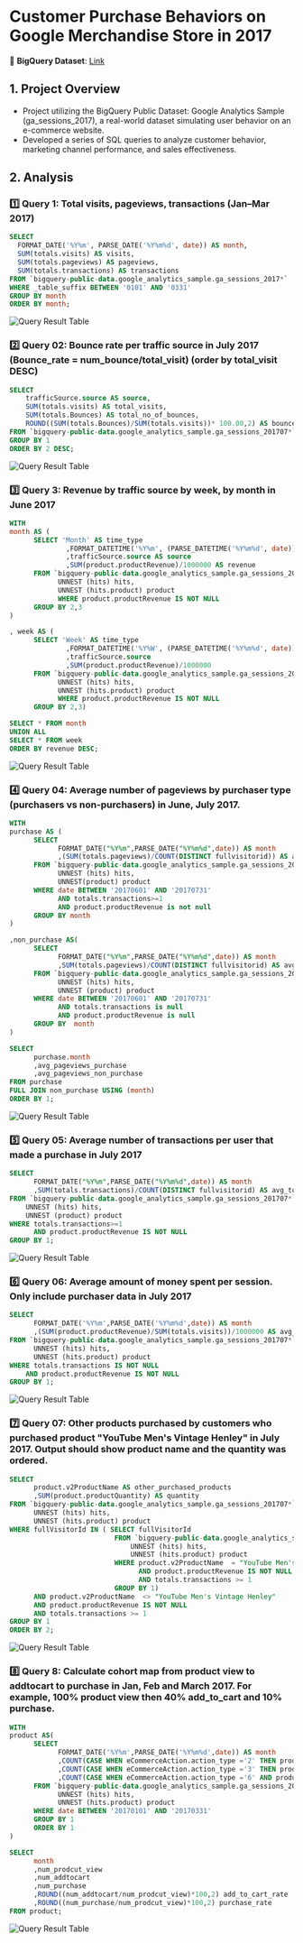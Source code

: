 # Customer Purchase Behaviors on Google Merchandise Store in 2017

🔗 **BigQuery Dataset**: [Link](https://console.cloud.google.com/bigquery?sq=59475521650:be1ba7d02b83428da2194f8e6d0a6983)


## 1. Project Overview
- Project utilizing the BigQuery Public Dataset: Google Analytics Sample (ga_sessions_2017), a real-world dataset simulating user behavior on an e-commerce website.
- Developed a series of SQL queries to analyze customer behavior, marketing channel performance, and sales effectiveness.
## 2. Analysis

### 1️⃣ Query 1: Total visits, pageviews, transactions (Jan–Mar 2017)
```sql
SELECT
  FORMAT_DATE('%Y%m', PARSE_DATE('%Y%m%d', date)) AS month,
  SUM(totals.visits) AS visits,
  SUM(totals.pageviews) AS pageviews,
  SUM(totals.transactions) AS transactions
FROM `bigquery-public-data.google_analytics_sample.ga_sessions_2017*`
WHERE _table_suffix BETWEEN '0101' AND '0331'
GROUP BY month
ORDER BY month;
```

![Query Result Table](1.png)

### 2️⃣ Query 02: Bounce rate per traffic source in July 2017 (Bounce_rate = num_bounce/total_visit) (order by total_visit DESC)
``` sql
SELECT
    trafficSource.source AS source,
    SUM(totals.visits) AS total_visits,
    SUM(totals.Bounces) AS total_no_of_bounces,
    ROUND((SUM(totals.Bounces)/SUM(totals.visits))* 100.00,2) AS bounce_rate
FROM `bigquery-public-data.google_analytics_sample.ga_sessions_201707*`
GROUP BY 1
ORDER BY 2 DESC;
```

![Query Result Table](2.png)

### 3️⃣ Query 3: Revenue by traffic source by week, by month in June 2017
``` sql
WITH 
month AS (
      SELECT 'Month' AS time_type
              ,FORMAT_DATETIME('%Y%m', (PARSE_DATETIME('%Y%m%d', date))) AS time
              ,trafficSource.source AS source
              ,SUM(product.productRevenue)/1000000 AS revenue
      FROM `bigquery-public-data.google_analytics_sample.ga_sessions_201706*`,
            UNNEST (hits) hits,
            UNNEST (hits.product) product 
            WHERE product.productRevenue IS NOT NULL
      GROUP BY 2,3
)

, week AS (
      SELECT 'Week' AS time_type
              ,FORMAT_DATETIME('%Y%W', (PARSE_DATETIME('%Y%m%d', date))) 
              ,trafficSource.source
              ,SUM(product.productRevenue)/1000000 
      FROM `bigquery-public-data.google_analytics_sample.ga_sessions_201706*`,
            UNNEST (hits) hits,
            UNNEST (hits.product) product 
            WHERE product.productRevenue IS NOT NULL
      GROUP BY 2,3)

SELECT * FROM month 
UNION ALL 
SELECT * FROM week 
ORDER BY revenue DESC;
```

![Query Result Table](3.png)

### 4️⃣ Query 04: Average number of pageviews by purchaser type (purchasers vs non-purchasers) in June, July 2017.
``` sql
WITH 
purchase AS (
      SELECT
            FORMAT_DATE("%Y%m",PARSE_DATE("%Y%m%d",date)) AS month
            ,(SUM(totals.pageviews)/COUNT(DISTINCT fullvisitorid)) AS avg_pageviews_purchase,
      FROM `bigquery-public-data.google_analytics_sample.ga_sessions_2017*`,
            UNNEST (hits) hits,
            UNNEST(product) product
      WHERE date BETWEEN '20170601' AND '20170731'
            AND totals.transactions>=1
            AND product.productRevenue is not null
      GROUP BY month
)

,non_purchase AS(
      SELECT
            FORMAT_DATE("%Y%m",PARSE_DATE("%Y%m%d",date)) AS month
            ,SUM(totals.pageviews)/COUNT(DISTINCT fullvisitorid) AS avg_pageviews_non_purchase,
      FROM `bigquery-public-data.google_analytics_sample.ga_sessions_2017*`,
            UNNEST (hits) hits,
            UNNEST (product) product
      WHERE date BETWEEN '20170601' AND '20170731'
            AND totals.transactions is null
            AND product.productRevenue is null
      GROUP BY  month
)

SELECT 
      purchase.month
      ,avg_pageviews_purchase
      ,avg_pageviews_non_purchase
FROM purchase
FULL JOIN non_purchase USING (month)
ORDER BY 1;
```

![Query Result Table](4.png)

### 5️⃣ Query 05: Average number of transactions per user that made a purchase in July 2017
```sql
SELECT
      FORMAT_DATE("%Y%m",PARSE_DATE("%Y%m%d",date)) AS month
      ,SUM(totals.transactions)/COUNT(DISTINCT fullvisitorid) AS avg_total_transactions_per_user
FROM `bigquery-public-data.google_analytics_sample.ga_sessions_201707*`,
    UNNEST (hits) hits,
    UNNEST (product) product
WHERE totals.transactions>=1
      AND product.productRevenue IS NOT NULL
GROUP BY 1;
```

![Query Result Table](5.png)

### 6️⃣ Query 06: Average amount of money spent per session. Only include purchaser data in July 2017
```sql
SELECT 
      FORMAT_DATE('%Y%m',PARSE_DATE('%Y%m%d',date)) AS month
      ,(SUM(product.productRevenue)/SUM(totals.visits))/1000000 AS avg_revenue_by_user_per_visit
FROM `bigquery-public-data.google_analytics_sample.ga_sessions_201707*`,
      UNNEST (hits) hits,
      UNNEST (hits.product) product 
WHERE totals.transactions IS NOT NULL 
    AND product.productRevenue IS NOT NULL
GROUP BY 1;
```

![Query Result Table](6.png)

### 7️⃣  Query 07: Other products purchased by customers who purchased product "YouTube Men's Vintage Henley" in July 2017. Output should show product name and the quantity was ordered.
```sql
SELECT 
      product.v2ProductName AS other_purchased_products
      ,SUM(product.productQuantity) AS quantity
FROM `bigquery-public-data.google_analytics_sample.ga_sessions_201707*`,
      UNNEST (hits) hits,
      UNNEST (hits.product) product
WHERE fullVisitorId IN ( SELECT fullVisitorId
                          FROM `bigquery-public-data.google_analytics_sample.ga_sessions_201707*`,
                              UNNEST (hits) hits,
                              UNNEST (hits.product) product
                          WHERE product.v2ProductName  = "YouTube Men's Vintage Henley"
                                AND product.productRevenue IS NOT NULL
                                AND totals.transactions >= 1
                          GROUP BY 1)
      AND product.v2ProductName  <> "YouTube Men's Vintage Henley"
      AND product.productRevenue IS NOT NULL
      AND totals.transactions >= 1
GROUP BY 1
ORDER BY 2;
```

![Query Result Table](7.png)

### 8️⃣ Query 8: Calculate cohort map from product view to addtocart to purchase in Jan, Feb and March 2017. For example, 100% product view then 40% add_to_cart and 10% purchase.
```sql
WITH 
product AS(
      SELECT 
            FORMAT_DATE('%Y%m',PARSE_DATE('%Y%m%d',date)) AS month
            ,COUNT(CASE WHEN eCommerceAction.action_type ='2' THEN product.v2ProductName END) AS num_prodcut_view
            ,COUNT(CASE WHEN eCommerceAction.action_type ='3' THEN product.v2ProductName END) AS num_addtocart
            ,COUNT(CASE WHEN eCommerceAction.action_type ='6' AND product.productRevenue IS NOT NULL THEN product.v2ProductName END) AS num_purchase
      FROM `bigquery-public-data.google_analytics_sample.ga_sessions_2017*`,
            UNNEST (hits) hits,
            UNNEST (hits.product) product
      WHERE date BETWEEN '20170101' AND '20170331'
      GROUP BY 1
      ORDER BY 1
)

SELECT
      month 
      ,num_prodcut_view
      ,num_addtocart
      ,num_purchase
      ,ROUND((num_addtocart/num_prodcut_view)*100,2) add_to_cart_rate
      ,ROUND((num_purchase/num_prodcut_view)*100,2) purchase_rate
FROM product;

```

![Query Result Table](8.png)






